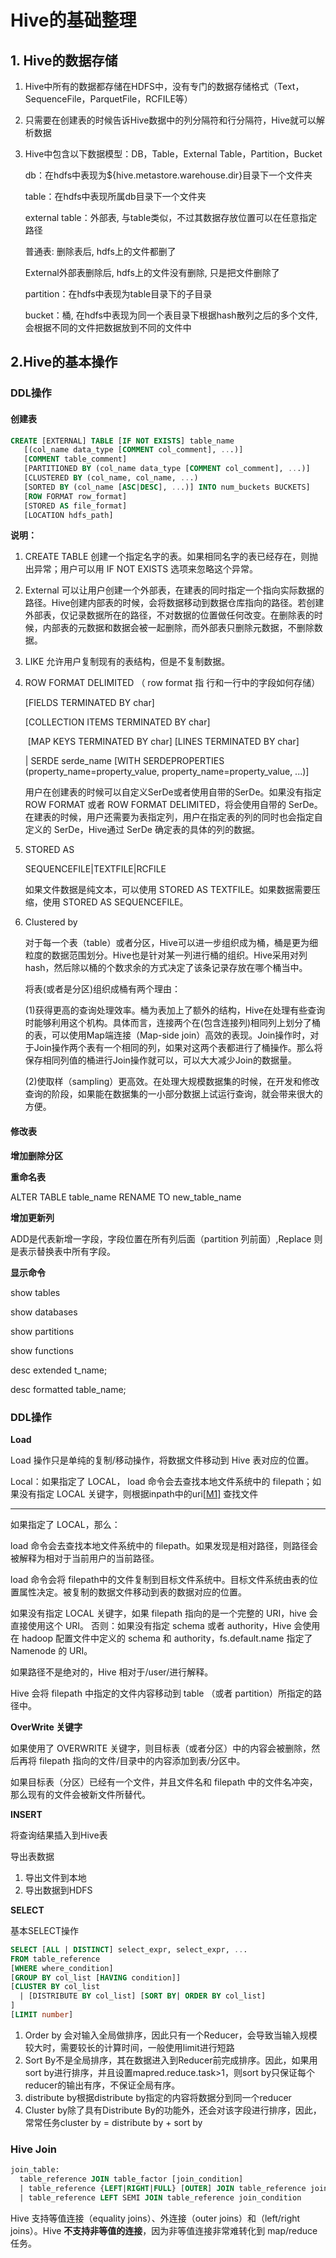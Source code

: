 # Hive的基础整理

## 1. Hive的数据存储

1. Hive中所有的数据都存储在HDFS中，没有专门的数据存储格式（Text，SequenceFile，ParquetFile，RCFILE等）

2. 只需要在创建表的时候告诉Hive数据中的列分隔符和行分隔符，Hive就可以解析数据

3. Hive中包含以下数据模型：DB，Table，External Table，Partition，Bucket

   db：在hdfs中表现为${hive.metastore.warehouse.dir}目录下一个文件夹

   table：在hdfs中表现所属db目录下一个文件夹

   external table：外部表, 与table类似，不过其数据存放位置可以在任意指定路径

   普通表: 删除表后, hdfs上的文件都删了

   External外部表删除后, hdfs上的文件没有删除, 只是把文件删除了

   partition：在hdfs中表现为table目录下的子目录

   bucket：桶, 在hdfs中表现为同一个表目录下根据hash散列之后的多个文件, 会根据不同的文件把数据放到不同的文件中

## 2.Hive的基本操作

### DDL操作

#### 创建表

```sql
CREATE [EXTERNAL] TABLE [IF NOT EXISTS] table_name 
   [(col_name data_type [COMMENT col_comment], ...)] 
   [COMMENT table_comment] 
   [PARTITIONED BY (col_name data_type [COMMENT col_comment], ...)] 
   [CLUSTERED BY (col_name, col_name, ...) 
   [SORTED BY (col_name [ASC|DESC], ...)] INTO num_buckets BUCKETS] 
   [ROW FORMAT row_format] 
   [STORED AS file_format] 
   [LOCATION hdfs_path]

```

**说明：**

1. CREATE TABLE 创建一个指定名字的表。如果相同名字的表已经存在，则抛出异常；用户可以用
   IF NOT EXISTS 选项来忽略这个异常。

2. External 可以让用户创建一个外部表，在建表的同时指定一个指向实际数据的路径。Hive创建内部表的时候，会将数据移动到数据仓库指向的路径。若创建外部表，仅记录数据所在的路径，不对数据的位置做任何改变。在删除表的时候，内部表的元数据和数据会被一起删除，而外部表只删除元数据，不删除数据。

3. LIKE 允许用户复制现有的表结构，但是不复制数据。

4. ROW FORMAT DELIMITED     （ row format 指 行和一行中的字段如何存储）

   [FIELDS TERMINATED BY char] 

   [COLLECTION ITEMS TERMINATED BY char] 

   ​     [MAP KEYS TERMINATED BY char] [LINES TERMINATED BY char] 

      | SERDE serde_name [WITH SERDEPROPERTIES (property_name=property_value, property_name=property_value, ...)]

   用户在创建表的时候可以自定义SerDe或者使用自带的SerDe。如果没有指定 ROW
   FORMAT 或者 ROW FORMAT DELIMITED，将会使用自带的 SerDe。在建表的时候，用户还需要为表指定列，用户在指定表的列的同时也会指定自定义的 SerDe，Hive通过 SerDe 确定表的具体的列的数据。

5. STORED AS 

   SEQUENCEFILE|TEXTFILE|RCFILE

   如果文件数据是纯文本，可以使用 STORED AS TEXTFILE。如果数据需要压缩，使用 STORED AS SEQUENCEFILE。

6. Clustered by

   对于每一个表（table）或者分区，Hive可以进一步组织成为桶，桶是更为细粒度的数据范围划分。Hive也是针对某一列进行桶的组织。Hive采用对列hash，然后除以桶的个数求余的方式决定了该条记录存放在哪个桶当中。
   
   将表(或者是分区)组织成桶有两个理由：
   
   (1)获得更高的查询处理效率。桶为表加上了额外的结构，Hive在处理有些查询时能够利用这个机构。具体而言，连接两个在(包含连接列)相同列上划分了桶的表，可以使用Map端连接（Map-side join）高效的表现。Join操作时，对于Join操作两个表有一个相同的列，如果对这两个表都进行了桶操作。那么将保存相同列值的桶进行Join操作就可以，可以大大减少Join的数据量。
   
   (2)使取样（sampling）更高效。在处理大规模数据集的时候，在开发和修改查询的阶段，如果能在数据集的一小部分数据上试运行查询，就会带来很大的方便。

#### 修改表

**增加删除分区**



**重命名表**

ALTER TABLE table_name RENAME TO new_table_name

**增加更新列**

ADD是代表新增一字段，字段位置在所有列后面（partition 列前面）,Replace 则是表示替换表中所有字段。

**显示命令**

show tables

show databases

show partitions

show functions

desc extended t_name;

desc formatted table_name;

### DDL操作

**Load**

Load 操作只是单纯的复制/移动操作，将数据文件移动到 Hive 表对应的位置。

Local：如果指定了 LOCAL， load 命令会去查找本地文件系统中的 filepath；如果没有指定 LOCAL 关键字，则根据inpath中的uri[[M1\]](#_msocom_1) 查找文件

------



如果指定了 LOCAL，那么： 

load 命令会去查找本地文件系统中的 filepath。如果发现是相对路径，则路径会被解释为相对于当前用户的当前路径。 

load 命令会将 filepath中的文件复制到目标文件系统中。目标文件系统由表的位置属性决定。被复制的数据文件移动到表的数据对应的位置。

 

如果没有指定 LOCAL 关键字，如果 filepath 指向的是一个完整的 URI，hive 会直接使用这个 URI。 否则：如果没有指定 schema 或者 authority，Hive 会使用在 hadoop 配置文件中定义的 schema 和 authority，fs.default.name 指定了 Namenode 的 URI。 

如果路径不是绝对的，Hive 相对于/user/进行解释。 

Hive 会将 filepath 中指定的文件内容移动到 table （或者 partition）所指定的路径中。

**OverWrite 关键字**

如果使用了 OVERWRITE 关键字，则目标表（或者分区）中的内容会被删除，然后再将 filepath 指向的文件/目录中的内容添加到表/分区中。 

如果目标表（分区）已经有一个文件，并且文件名和 filepath 中的文件名冲突，那么现有的文件会被新文件所替代。 

**INSERT**

将查询结果插入到Hive表

导出表数据

1. 导出文件到本地
2. 导出数据到HDFS

**SELECT**

基本SELECT操作

```sql
SELECT [ALL | DISTINCT] select_expr, select_expr, ... 
FROM table_reference
[WHERE where_condition] 
[GROUP BY col_list [HAVING condition]] 
[CLUSTER BY col_list 
  | [DISTRIBUTE BY col_list] [SORT BY| ORDER BY col_list] 
] 
[LIMIT number]

```

1. Order by 会对输入全局做排序，因此只有一个Reducer，会导致当输入规模较大时，需要较长的计算时间，一般使用limit进行短路
2. Sort By不是全局排序，其在数据进入到Reducer前完成排序。因此，如果用sort by进行排序，并且设置mapred.reduce.task>1，则sort by只保证每个reducer的输出有序，不保证全局有序。
3. distribute by根据distribute by指定的内容将数据分到同一个reducer
4. Cluster by除了具有Distribute By的功能外，还会对该字段进行排序，因此，常常任务cluster by = distribute by + sort by

### Hive Join

```sql
join_table:
  table_reference JOIN table_factor [join_condition]
  | table_reference {LEFT|RIGHT|FULL} [OUTER] JOIN table_reference join_condition
  | table_reference LEFT SEMI JOIN table_reference join_condition

```

Hive
支持等值连接（equality
joins）、外连接（outer joins）和（left/right
joins）。Hive **不支持非等值的连接**，因为非等值连接非常难转化到 map/reduce 任务。



